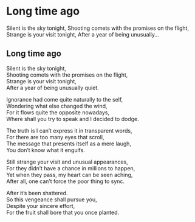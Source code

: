 # Long time ago

Silent is the sky tonight, Shooting comets with the promises on the flight, Strange is your visit tonight, After a year of being unusually…

## Long time ago <a id="9569"></a>

Silent is the sky tonight,  
Shooting comets with the promises on the flight,  
Strange is your visit tonight,  
After a year of being unusually quiet.

Ignorance had come quite naturally to the self,  
Wondering what else changed the wind,  
For it flows quite the opposite nowadays,  
Where shall you try to speak and I decided to dodge.

The truth is I can’t express it in transparent words,  
For there are too many eyes that scroll,  
The message that presents itself as a mere laugh,  
You don’t know what it engulfs.

Still strange your visit and unusual appearances,  
For they didn’t have a chance in millions to happen,  
Yet when they pass, my heart can be seen aching,  
After all, one can’t force the poor thing to sync.

After it’s been shattered.  
So this vengeance shall pursue you,  
Despite your sincere effort,  
For the fruit shall bore that you once planted.

